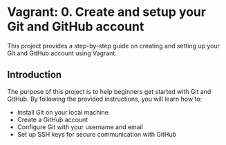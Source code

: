 # Vagrant: 0. Create and setup your Git and GitHub account

This project provides a step-by-step guide on creating and setting up your Git and GitHub account using Vagrant.

## Introduction

The purpose of this project is to help beginners get started with Git and GitHub. By following the provided instructions, you will learn how to:

- Install Git on your local machine
- Create a GitHub account
- Configure Git with your username and email
- Set up SSH keys for secure communication with GitHub
